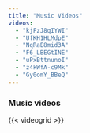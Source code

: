 ```yaml
---
title: "Music Videos"
videos:
  - "kjFzJ8qIYWI"
  - "UfKH1HLMdpE"
  - "NqRaE8mid3A"
  - "F6_LBEGtINE"
  - "uPxBttnunoI"
  - "z4kWfA-c9Mk"
  - "Gy0omY_BBeQ"
---
```

### Music videos
{{< videogrid >}}

